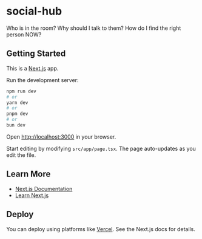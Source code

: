 # social-hub

Who is in the room? Why should I talk to them? How do I find the right person NOW?

## Getting Started

This is a [Next.js](https://nextjs.org) app.

Run the development server:

```bash
npm run dev
# or
yarn dev
# or
pnpm dev
# or
bun dev
```

Open [http://localhost:3000](http://localhost:3000) in your browser.

Start editing by modifying `src/app/page.tsx`. The page auto-updates as you edit the file.

## Learn More

- [Next.js Documentation](https://nextjs.org/docs)
- [Learn Next.js](https://nextjs.org/learn)

## Deploy

You can deploy using platforms like [Vercel](https://vercel.com/). See the Next.js docs for details.
